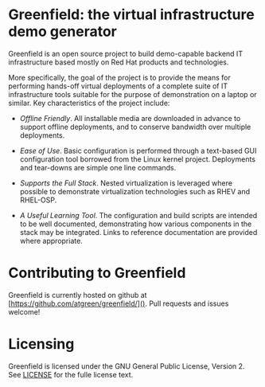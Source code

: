 Greenfield: the virtual infrastructure demo generator
===================================================== 
Greenfield is an open source project to build demo-capable backend IT
infrastructure based mostly on Red Hat products and technologies.

More specifically, the goal of the project is to provide the means for
performing hands-off virtual deployments of a complete suite of IT
infrastructure tools suitable for the purpose of demonstration on a
laptop or similar.  Key characteristics of the project include:

* *Offline Friendly*.  All installable media are downloaded in advance
to support offline deployments, and to conserve bandwidth over
multiple deployments.

* *Ease of Use*. Basic configuration is performed through a text-based
GUI configuration tool borrowed from the Linux kernel project.
Deployments and tear-downs are simple one line commands.

* *Supports the Full Stack*. Nested virtualization is leveraged where
possible to demonstrate virtualization technologies such as RHEV and
RHEL-OSP.

* *A Useful Learning Tool*. The configuration and build scripts are
intended to be well documented, demonstrating how various components
in the stack may be integrated.  Links to reference documentation are
provided where appropriate.


Contributing to Greenfield
==========================
Greenfield is currently hosted on github at
[https://github.com/atgreen/greenfield/]().  Pull requests and issues
welcome!


Licensing
=========
Greenfield is licensed under the GNU General Public License, Version
2. See [LICENSE](https://github.com/atgreen/greenfield/blob/master/LICENSE)
for the fulle license text.


